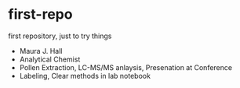 # first-repo
first repository, just to try things

- Maura J. Hall
- Analytical Chemist 
- Pollen Extraction, LC-MS/MS anlaysis, Presenation at Conference
- Labeling, Clear methods in lab notebook
